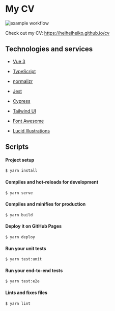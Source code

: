# My CV
![example workflow](https://github.com/heiheiheiko/cv/actions/workflows/actions.yml/badge.svg)

Check out my CV: https://heiheiheiko.github.io/cv

## Technologies and services
* [Vue 3](https://v3.vuejs.org/)
* [TypeScript](https://www.typescriptlang.org/)
* [normalizr](normalizr)
* [Jest](https://jestjs.io/)
* [Cypress](https://www.cypress.io/)

* [Tailwind UI](https://tailwindui.com/)
* [Font Awesome](https://fontawesome.com/)
* [Lucid Illustrations](https://lucid.pixsellz.io/)

## Scripts
#### Project setup
```
$ yarn install
```
#### Compiles and hot-reloads for development
```
$ yarn serve
```
#### Compiles and minifies for production
```
$ yarn build
```
#### Deploy it on GitHub Pages
```
$ yarn deploy
```
#### Run your unit tests
```
$ yarn test:unit
```
#### Run your end-to-end tests
```
$ yarn test:e2e
```
#### Lints and fixes files
```
$ yarn lint
```